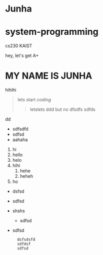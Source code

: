 # Junha
# system-programming
cs230 KAIST

hey, let's get A+
# MY NAME IS JUNHA
hihihi
>lets start *coding*
>>letslets
ddd but no
dfsdfs
>sdfds

dd
- sdfsdfd
- sdfsd
- aahaha

1. hi
2. hello
3. helo
4. hihi
    1. hehe
    2. heheh
5. ho

- dsfsd
- sdfsd
- shshs
  - sdfsd
- sdfsd  

        dsfsdsfd  
        sdfdsf  
        sdfsd  
